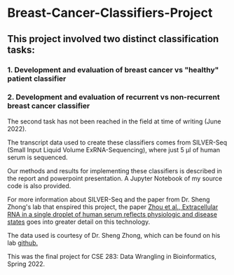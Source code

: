 # Breast-Cancer-Classifiers-Project

## This project involved two distinct classification tasks: 
### 1. Development and evaluation of breast cancer vs "healthy" patient classifier
### 2. Development and evaluation of recurrent vs non-recurrent breast cancer classifier

The second task has not been reached in the field at time of writing (June 2022). 

The transcript data used to create these classifiers comes from SILVER-Seq (Small Input Liquid Volume ExRNA-Sequencing), where just 5 µl of human serum is sequenced. 

Our methods and results for implementing these classifiers is described in the report and powerpoint presentation. A Jupyter Notebook of my source code is also provided. 

For more information about SILVER-Seq and the paper from Dr. Sheng Zhong's lab that enspired this project, the paper [Zhou et al., Extracellular RNA in a single droplet of human serum reflects physiologic and disease states](https://www.pnas.org/doi/10.1073/pnas.1908252116) goes into greater detail on this technology. 

The data used is courtesy of Dr. Sheng Zhong, which can be found on his lab [github.](https://github.com/Zhong-Lab-UCSD/breast_cancer_recurrence_classifier)

This was the final project for CSE 283: Data Wrangling in Bioinformatics, Spring 2022. 
